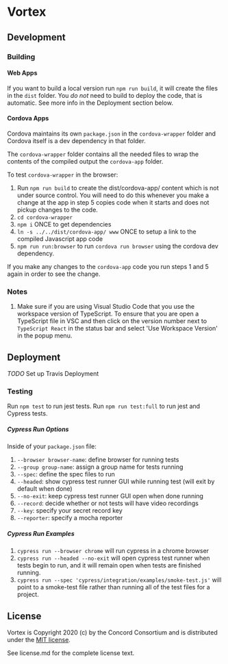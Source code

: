 # Vortex

## Development

### Building

#### Web Apps

If you want to build a local version run `npm run build`, it will create the files in the `dist` folder.
You *do not* need to build to deploy the code, that is automatic.  See more info in the Deployment section below.

#### Cordova Apps

Cordova maintains its own `package.json` in the `cordova-wrapper` folder and Cordova itself is a dev dependency in that folder.

The `cordova-wrapper` folder contains all the needed files to wrap the contents of the compiled output the `cordova-app` folder.

To test `cordova-wrapper` in the browser:

1. Run `npm run build` to create the dist/cordova-app/ content which is not under source control.  You will need to do this whenever
   you make a change at the app in step 5 copies code when it starts and does not pickup changes to the code.
2. `cd cordova-wrapper`
3. `npm i` ONCE to get dependencies
4. `ln -s ../../dist/cordova-app/ www` ONCE to setup a link to the compiled Javascript app code
5. `npm run run:browser` to run `cordova run browser` using the cordova dev dependency.

If you make any changes to the `cordova-app` code you run steps 1 and 5 again in order to see the change.

### Notes

1. Make sure if you are using Visual Studio Code that you use the workspace version of TypeScript.
   To ensure that you are open a TypeScript file in VSC and then click on the version number next to
   `TypeScript React` in the status bar and select 'Use Workspace Version' in the popup menu.

## Deployment

*TODO* Set up Travis Deployment

### Testing

Run `npm test` to run jest tests. Run `npm run test:full` to run jest and Cypress tests.

##### Cypress Run Options

Inside of your `package.json` file:
1. `--browser browser-name`: define browser for running tests
2. `--group group-name`: assign a group name for tests running
3. `--spec`: define the spec files to run
4. `--headed`: show cypress test runner GUI while running test (will exit by default when done)
5. `--no-exit`: keep cypress test runner GUI open when done running
6. `--record`: decide whether or not tests will have video recordings
7. `--key`: specify your secret record key
8. `--reporter`: specify a mocha reporter

##### Cypress Run Examples

1. `cypress run --browser chrome` will run cypress in a chrome browser
2. `cypress run --headed --no-exit` will open cypress test runner when tests begin to run, and it will remain open when tests are finished running.
3. `cypress run --spec 'cypress/integration/examples/smoke-test.js'` will point to a smoke-test file rather than running all of the test files for a project.

## License

Vortex is Copyright 2020 (c) by the Concord Consortium and is distributed under the [MIT license](http://www.opensource.org/licenses/MIT).

See license.md for the complete license text.
